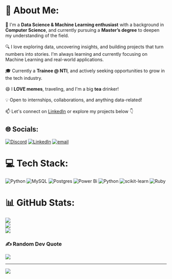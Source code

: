 # 💫 About Me:
🚀 I'm a **Data Science & Machine Learning enthusiast** with a background in **Computer Science**, and currently pursuing a **Master’s degree** to deepen my understanding of the field.<br><br>🔍 I love exploring data, uncovering insights, and building projects that turn numbers into stories. I'm always learning and currently focusing on Machine Learning and real-world applications.<br><br>🎓 Currently a **Trainee @ NTI**, and actively seeking opportunities to grow in the tech industry.<br><br>😄 I **LOVE memes**, traveling, and I'm a big **tea** drinker!<br><br>💡 Open to internships, collaborations, and anything data-related!<br><br>📫 Let's connect on [LinkedIn](https://www.linkedin.com/in/moataz-ismael) or explore my projects below 👇<br>


## 🌐 Socials:
[![Discord](https://img.shields.io/badge/Discord-%237289DA.svg?logo=discord&logoColor=white)](https://discord.gg/moatazbellah) [![LinkedIn](https://img.shields.io/badge/LinkedIn-%230077B5.svg?logo=linkedin&logoColor=white)](https://www.linkedin.com/in/moataz-ismael) [![email](https://img.shields.io/badge/Email-D14836?logo=gmail&logoColor=white)](mailto:moataz.ismael234@gmail.com) 

# 💻 Tech Stack:
![Python](https://img.shields.io/badge/python-3670A0?style=for-the-badge&logo=python&logoColor=ffdd54) ![MySQL](https://img.shields.io/badge/mysql-4479A1.svg?style=for-the-badge&logo=mysql&logoColor=white) ![Postgres](https://img.shields.io/badge/postgres-%23316192.svg?style=for-the-badge&logo=postgresql&logoColor=white) ![Power Bi](https://img.shields.io/badge/power_bi-F2C811?style=for-the-badge&logo=powerbi&logoColor=black) ![Python](https://img.shields.io/badge/python-3670A0?style=for-the-badge&logo=python&logoColor=ffdd54) ![scikit-learn](https://img.shields.io/badge/scikit--learn-%23F7931E.svg?style=for-the-badge&logo=scikit-learn&logoColor=white) ![Ruby](https://img.shields.io/badge/ruby-%23CC342D.svg?style=for-the-badge&logo=ruby&logoColor=white)
# 📊 GitHub Stats:
![](https://github-readme-stats.vercel.app/api?username=moatazismael&theme=dark&hide_border=false&include_all_commits=false&count_private=false)<br/>
![](https://nirzak-streak-stats.vercel.app/?user=moatazismael&theme=dark&hide_border=false)<br/>
![](https://github-readme-stats.vercel.app/api/top-langs/?username=moatazismael&theme=dark&hide_border=false&include_all_commits=false&count_private=false&layout=compact)

### ✍️ Random Dev Quote
![](https://quotes-github-readme.vercel.app/api?type=horizontal&theme=radical)

---
[![](https://visitcount.itsvg.in/api?id=moatazismael&icon=0&color=0)](https://visitcount.itsvg.in)

<!-- Proudly created with GPRM ( https://gprm.itsvg.in ) -->
